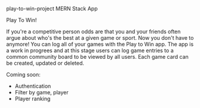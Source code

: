 play-to-win-project 
MERN Stack App


Play To Win!

If you're a competitive person odds are that you and your friends often argue about who's the best at a given game or sport. Now you don't have to anymore! You can log all of your games with the Play to Win app. The app is a work in progrees and at this stage users can log game entries to a common community board to be viewed by all users. Each game card can be created, updated or deleted.

Coming soon: 
- Authentication
- Filter by game, player
- Player ranking